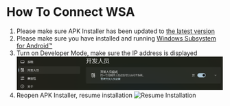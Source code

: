 # How To Connect WSA

1. Please make sure APK Installer has been updated to  [the latest version](https://www.microsoft.com/store/productId/9P2JFQ43FPPG "APK Installer")
2. Please make sure you have installed and running [Windows Subsystem for Android™](https://www.microsoft.com/store/productId/9P3395VX91NR)
3. Turn on Developer Mode, make sure the IP address is displayed ![Developer Mode](https://raw.githubusercontent.com/Paving-Base/APK-Installer/screenshots/Documents/Tutorials/How%20To%20Connect%20WSA/Images/Snipaste_2022-10-02_17-08-37.png)
4. Reopen APK Installer, resume installation ![Resume Installation](https://raw.githubusercontent.com/Paving-Base/APK-Installer/screenshots/Documents/Tutorials/How%20To%20Connect%20WSA/Images/Snipaste_2021-10-22_15-10-06.png)